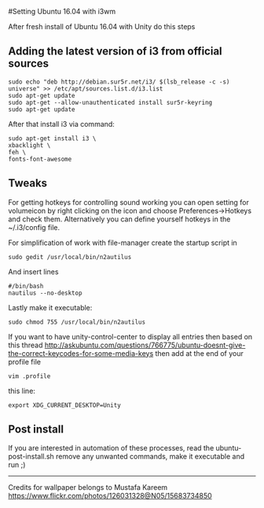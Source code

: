 #Setting Ubuntu 16.04 with i3wm

After fresh install of Ubuntu 16.04 with Unity do this steps

## Adding the latest version of i3 from official sources
```
sudo echo "deb http://debian.sur5r.net/i3/ $(lsb_release -c -s) universe" >> /etc/apt/sources.list.d/i3.list
sudo apt-get update
sudo apt-get --allow-unauthenticated install sur5r-keyring
sudo apt-get update
```
After that install i3 via command:
```
sudo apt-get install i3 \
xbacklight \
feh \
fonts-font-awesome
```

## Tweaks
For getting hotkeys for controlling sound working you can open setting for volumeicon by right clicking on the icon and choose Preferences->Hotkeys and check them. Alternatively you can define yourself hotkeys in the ~/.i3/config file.

For simplification of work with file-manager create the startup script in
```
sudo gedit /usr/local/bin/n2autilus
```
And insert lines
```
#/bin/bash
nautilus --no-desktop
```
Lastly make it executable:
```
sudo chmod 755 /usr/local/bin/n2autilus
```
If you want to have unity-control-center to display all entries then based on this thread
http://askubuntu.com/questions/766775/ubuntu-doesnt-give-the-correct-keycodes-for-some-media-keys
then add at the end of your profile file
```
vim .profile
```
this line:
```
export XDG_CURRENT_DESKTOP=Unity
```
## Post install
If you are interested in automation of these processes, read the ubuntu-post-install.sh remove any unwanted commands, make it executable and run ;)

---

Credits for wallpaper belongs to Mustafa Kareem
https://www.flickr.com/photos/126031328@N05/15683734850

